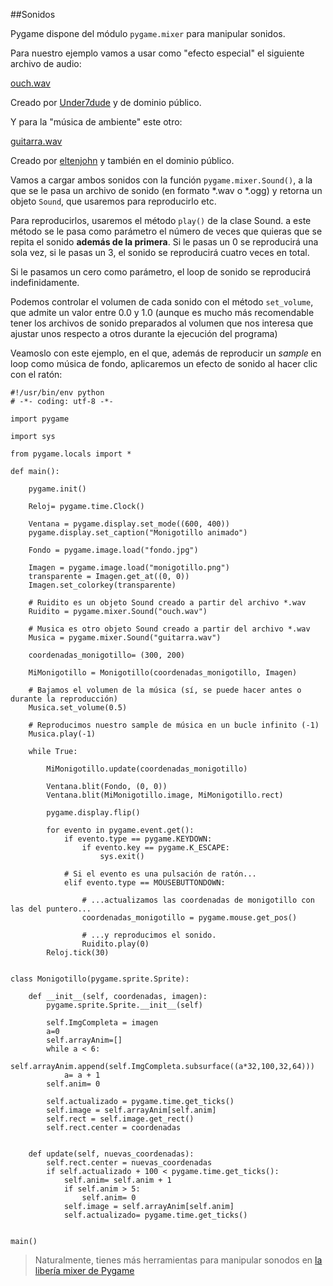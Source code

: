 ##Sonidos

Pygame dispone del módulo `pygame.mixer` para manipular sonidos.

Para nuestro ejemplo vamos a usar como "efecto especial" el siguiente archivo de audio:

[ouch.wav](../img/ouch.wav)

Creado por [Under7dude](http://www.freesound.org/people/Under7dude/) y de dominio público.

Y para la "música de ambiente" este otro:

[guitarra.wav](../img/guitarra.wav)

Creado por [eltenjohn](http://www.freesound.org/people/eltenjohn/) y también en el dominio público.

Vamos a cargar ambos sonidos con la función `pygame.mixer.Sound()`, a la que se le pasa un archivo de sonido (en formato *.wav o *.ogg) y retorna un objeto `Sound`, que usaremos para reproducirlo etc.

Para reproducirlos, usaremos el método `play()` de la clase Sound. a este método se le pasa como parámetro el número de veces que quieras que se repita el sonido **además de la primera**. Si le pasas un 0 se reproducirá una sola vez, si le pasas un 3, el sonido se reproducirá cuatro veces en total.

Si le pasamos un cero como parámetro, el loop de sonido se reproducirá indefinidamente.

Podemos controlar el volumen de cada sonido con el método `set_volume`, que admite un valor entre 0.0 y 1.0 (aunque es mucho más recomendable tener los archivos de sonido preparados al volumen que nos interesa que ajustar unos respecto a otros durante la ejecución del programa)

Veamoslo con este ejemplo, en el que, además de reproducir un *sample* en loop como música de fondo, aplicaremos un efecto de sonido al hacer clic con el ratón:

```
#!/usr/bin/env python
# -*- coding: utf-8 -*-

import pygame

import sys

from pygame.locals import *

def main():

    pygame.init()

    Reloj= pygame.time.Clock()

    Ventana = pygame.display.set_mode((600, 400))
    pygame.display.set_caption("Monigotillo animado")

    Fondo = pygame.image.load("fondo.jpg")

    Imagen = pygame.image.load("monigotillo.png")
    transparente = Imagen.get_at((0, 0))
    Imagen.set_colorkey(transparente)

    # Ruidito es un objeto Sound creado a partir del archivo *.wav
    Ruidito = pygame.mixer.Sound("ouch.wav")

    # Musica es otro objeto Sound creado a partir del archivo *.wav
    Musica = pygame.mixer.Sound("guitarra.wav")

    coordenadas_monigotillo= (300, 200)

    MiMonigotillo = Monigotillo(coordenadas_monigotillo, Imagen)

    # Bajamos el volumen de la música (sí, se puede hacer antes o durante la reproducción)
    Musica.set_volume(0.5)

    # Reproducimos nuestro sample de música en un bucle infinito (-1)
    Musica.play(-1)

    while True:

        MiMonigotillo.update(coordenadas_monigotillo)

        Ventana.blit(Fondo, (0, 0))
        Ventana.blit(MiMonigotillo.image, MiMonigotillo.rect)

        pygame.display.flip()

        for evento in pygame.event.get():
            if evento.type == pygame.KEYDOWN:
                if evento.key == pygame.K_ESCAPE:
                    sys.exit()

            # Si el evento es una pulsación de ratón...
            elif evento.type == MOUSEBUTTONDOWN:

                # ...actualizamos las coordenadas de monigotillo con las del puntero...
                coordenadas_monigotillo = pygame.mouse.get_pos()

                # ...y reproducimos el sonido.
                Ruidito.play(0)
        Reloj.tick(30)


class Monigotillo(pygame.sprite.Sprite):

    def __init__(self, coordenadas, imagen):
        pygame.sprite.Sprite.__init__(self)

        self.ImgCompleta = imagen
        a=0
        self.arrayAnim=[]
        while a < 6:
            self.arrayAnim.append(self.ImgCompleta.subsurface((a*32,100,32,64)))
            a= a + 1
        self.anim= 0

        self.actualizado = pygame.time.get_ticks()
        self.image = self.arrayAnim[self.anim]
        self.rect = self.image.get_rect()
        self.rect.center = coordenadas


    def update(self, nuevas_coordenadas):
        self.rect.center = nuevas_coordenadas
        if self.actualizado + 100 < pygame.time.get_ticks():
            self.anim= self.anim + 1
            if self.anim > 5:
                self.anim= 0
            self.image = self.arrayAnim[self.anim]
            self.actualizado= pygame.time.get_ticks()


main()

```

> Naturalmente, tienes más herramientas para manipular sonodos en [la libería mixer de Pygame](http://www.pygame.org/docs/ref/mixer.html) 
